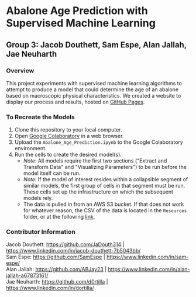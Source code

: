# Abalone Age Prediction with Supervised Machine Learning

## Group 3: Jacob Douthett, Sam Espe, Alan Jallah, Jae Neuharth

### Overview
This project experiments with supervised machine learning algorithms to attempt to produce a model that could determine the age of an abalone based on macroscopic physical characteristics. We created a website to display our process and results, hosted on [GitHub Pages](https://d0rtilla.github.io/AbaloneAgePredictionProject/).

### To Recreate the Models
1. Clone this repository to your local computer.
1. Open [Google Colaboratory](http://colab.research.google.com) in a web browser.
1. Upload the `Abalone_Age_Prediction.ipynb` to the Google Colaboratory environment.
1. Run the cells to create the desired model(s).
    - *Note*: All models require the first two sections ("Extract and Transform Data" and "Visualizing Parameters") to be run before the model itself can be run.
    - *Note*: If the model of interest resides within a collapsible segment of similar models, the first group of cells in that segment must be run. These cells set up the infrastructure on which the subsequent models rely.
    - The data is pulled in from an AWS S3 bucket. If that does not work for whatever reason, the CSV of the data is located in the `Resources` folder, or at the following [link](https://archive.ics.uci.edu/ml/datasets/Abalone).
    
### Contributor Information
Jacob Douthett: https://github.com/JaDouth314 | https://www.linkedin.com/in/jacob-douthett-7b5043bb/ <br>
Sam Espe: https://github.com/SamEspe | https://www.linkedin.com/in/sam-espe/ <br>
Alan Jallah: https://github.com/ABJay23 | https://www.linkedin.com/in/alan-jallah-a67873161/ <br>
Jae Neuharth: https://github.com/d0rtilla | https://www.linkedin.com/in/dortilla/
